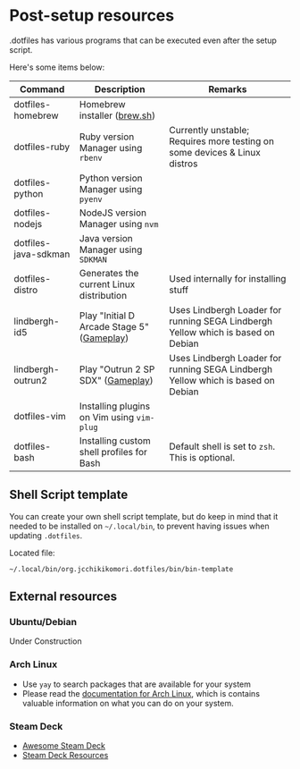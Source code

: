 # Post-setup resources

.dotfiles has various programs that can be executed even after the setup script.

Here's some items below:

|Command|Description|Remarks|
|----|-----|-------|
|dotfiles-homebrew|Homebrew installer ([brew.sh](https://brew.sh))||
|dotfiles-ruby|Ruby version Manager using `rbenv`|Currently unstable; Requires more testing on some devices & Linux distros|
|dotfiles-python|Python version Manager using `pyenv`||
|dotfiles-nodejs|NodeJS version Manager using `nvm`||
|dotfiles-java-sdkman|Java version Manager using `SDKMAN`||
|dotfiles-distro|Generates the current Linux distribution|Used internally for installing stuff|
|lindbergh-id5|Play "Initial D Arcade Stage 5" ([Gameplay](https://youtu.be/kjkMN6xHoPw))|Uses Lindbergh Loader for running SEGA Lindbergh Yellow which is based on Debian|
|lindbergh-outrun2|Play "Outrun 2 SP SDX" ([Gameplay](https://youtu.be/XSg0Ehoj0Mk))|Uses Lindbergh Loader for running SEGA Lindbergh Yellow which is based on Debian|
|dotfiles-vim|Installing plugins on Vim using `vim-plug`||
|dotfiles-bash|Installing custom shell profiles for Bash|Default shell is set to `zsh`. This is optional.|

## Shell Script template

You can create your own shell script template, but do keep in mind that it needed to be installed on `~/.local/bin`, to prevent having issues when updating `.dotfiles`.

Located file:

`~/.local/bin/org.jcchikikomori.dotfiles/bin/bin-template`

## External resources

### Ubuntu/Debian

Under Construction

### Arch Linux

- Use `yay` to search packages that are available for your system
- Please read the [documentation for Arch Linux](https://wiki.archlinux.org/title/Main_page), which is contains valuable information on what you can do on your system.

### Steam Deck

- [Awesome Steam Deck](https://gist.github.com/jcchikikomori/9f2bdb2bec0c30f3a822212c1b303da4)
- [Steam Deck Resources](https://sdeck.wiki/)
